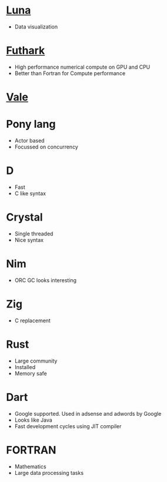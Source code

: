 # [Luna](https://www.luna-lang.org/)
- Data visualization

# [Futhark](https://futhark-lang.org/getinvolved.html)
- High performance numerical compute on GPU and CPU
- Better than Fortran for Compute performance

# [Vale](https://vale.dev/)


# Pony lang
- Actor based
- Focussed on concurrency

#  D
- Fast
- C like syntax

# Crystal
- Single threaded
- Nice syntax

# Nim
-  ORC GC looks interesting

# Zig
-  C replacement

# Rust
- Large community
- Installed
-  Memory safe

# Dart
- Google supported. Used in adsense and adwords by Google
- Looks like Java
- Fast development cycles using JIT compiler

# FORTRAN

- Mathematics
- Large data processing tasks


